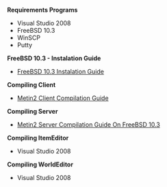 **Requirements Programs**
- Visual Studio 2008
- FreeBSD 10.3
- WinSCP
- Putty

**FreeBSD 10.3 - Instalation Guide**
- [FreeBSD 10.3 Instalation Guide](https://github.com/EclipseShade/Metin2-Source/wiki/FreeBSD-10.3-Instalation-Guide)

**Compiling Client**
- [Metin2 Client Compilation Guide](https://github.com/EclipseShade/Metin2-Source/wiki/Compiling-Client-Binary)

**Compiling Server**
- [Metin2 Server Compilation Guide On FreeBSD 10.3](https://github.com/EclipseShade/Metin2-Source/wiki/Compiling-Server-On-FreeBSD-10.3)

**Compiling ItemEditor**
- Visual Studio 2008

**Compiling WorldEditor**
- Visual Studio 2008
